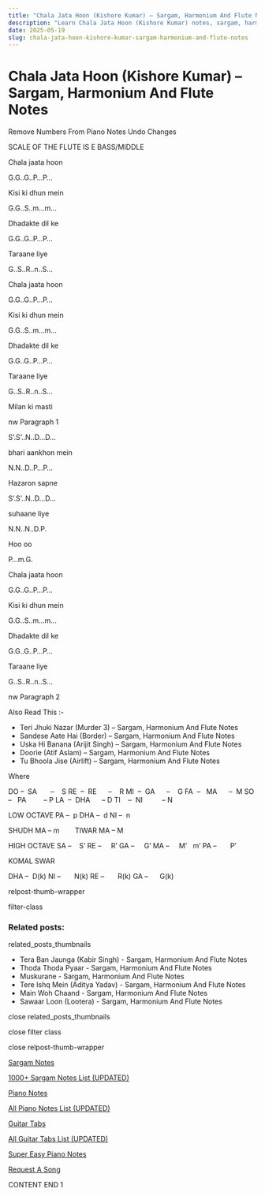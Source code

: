 ```yaml
---
title: "Chala Jata Hoon (Kishore Kumar) – Sargam, Harmonium And Flute Notes"
description: "Learn Chala Jata Hoon (Kishore Kumar) notes, sargam, harmonium notations and flute notes. Easy step-by-step tutorial for beginners."
date: 2025-05-19
slug: chala-jata-hoon-kishore-kumar-sargam-harmonium-and-flute-notes
---
```


# Chala Jata Hoon (Kishore Kumar) – Sargam, Harmonium And Flute Notes

Remove Numbers From Piano Notes
Undo Changes

SCALE OF THE FLUTE IS E BASS/MIDDLE

Chala jaata hoon

G.G..G..P…P…

Kisi ki dhun mein

G.G..S..m…m…

Dhadakte dil ke

G.G..G..P…P…

Taraane liye

G..S..R..n..S…

Chala jaata hoon

G.G..G..P…P…

Kisi ki dhun mein

G.G..S..m…m…

Dhadakte dil ke

G.G..G..P…P…

Taraane liye

G..S..R..n..S…

Milan ki masti

nw Paragraph 1

S’.S’..N..D…D…

bhari aankhon mein

N.N..D..P…P…

Hazaron sapne

S’.S’..N..D…D…

suhaane liye

N.N..N..D.P.

Hoo oo

P…m.G.

Chala jaata hoon

G.G..G..P…P…

Kisi ki dhun mein

G.G..S..m…m…

Dhadakte dil ke

G.G..G..P…P…

Taraane liye

G..S..R..n..S…

nw Paragraph 2

Also Read This :-

* Teri Jhuki Nazar (Murder 3) – Sargam, Harmonium And Flute Notes
* Sandese Aate Hai (Border) – Sargam, Harmonium And Flute Notes
* Uska Hi Banana (Arijit Singh) – Sargam, Harmonium And Flute Notes
* Doorie (Atif Aslam) – Sargam, Harmonium And Flute Notes
* Tu Bhoola Jise (Airlift) – Sargam, Harmonium And Flute Notes

Where

DO –  SA       –    S
RE  –  RE      –    R
MI  –  GA      –    G
FA  –   MA      –  M
SO  –   PA         – P
LA  –  DHA      – D
TI    –  NI          – N

LOW OCTAVE
PA –  p
DHA –  d
NI –  n

SHUDH MA – m        TIWAR MA – M

HIGH OCTAVE
SA –    S’
RE –     R’
GA –     G’
MA –     M’   m’
PA –       P’

KOMAL SWAR

DHA –  D(k)
NI –       N(k)
RE –       R(k)
GA –      G(k)

relpost-thumb-wrapper

filter-class

### Related posts:

related_posts_thumbnails

* Tera Ban Jaunga (Kabir Singh) - Sargam, Harmonium And Flute Notes
* Thoda Thoda Pyaar - Sargam, Harmonium And Flute Notes
* Muskurane - Sargam, Harmonium And Flute Notes
* Tere Ishq Mein (Aditya Yadav) - Sargam, Harmonium And Flute Notes
* Main Woh Chaand - Sargam, Harmonium And Flute Notes
* Sawaar Loon (Lootera) - Sargam, Harmonium And Flute Notes

close related_posts_thumbnails

close filter class

close relpost-thumb-wrapper

[Sargam Notes](https://www.notationsworld.com/sargam-notes.html)

[1000+ Sargam Notes List (UPDATED)](https://www.notationsworld.com/all-songs-list-sargam-notes.html)

[Piano Notes](https://www.notationsworld.com/piano-notes.html)

[All Piano Notes List (UPDATED)](https://www.notationsworld.com/all-songs-list-piano-notes.html)

[Guitar Tabs](https://www.notationsworld.com/guitar-tabs.html)

[All Guitar Tabs List (UPDATED)](https://www.notationsworld.com/all-songs-list-guitar-tabs.html)

[Super Easy Piano Notes](https://studywall.in/)

[Request A Song](https://www.notationsworld.com/request-a-song.html)

CONTENT END 1

